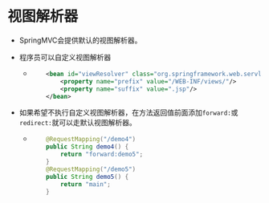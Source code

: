 # 视图解析器

- SpringMVC会提供默认的视图解析器。

- 程序员可以自定义视图解析器

  - ```xml
        <bean id="viewResolver" class="org.springframework.web.servlet.view.InternalResourceViewResolver">
            <property name="prefix" value="/WEB-INF/views/"/>
            <property name="suffix" value=".jsp"/>
        </bean>
    ```

- 如果希望不执行自定义视图解析器，在方法返回值前面添加`forward:`或`redirect:`就可以走默认视图解析器。

  - ```java
        @RequestMapping("/demo4")
        public String demo4() {
            return "forward:demo5";
        }
        @RequestMapping("/demo5")
        public String demo5() {
            return "main";
        }
    ```

